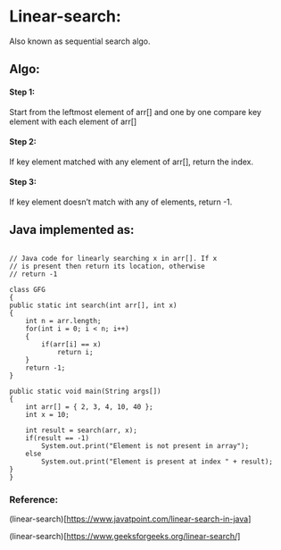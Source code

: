 # Linear-search:
Also known as sequential search algo.

## Algo:

#### Step 1:
Start from the leftmost element of arr[] and one by one compare key element with each element of arr[]

#### Step 2:
If key element matched with any element of arr[], return the index.

#### Step 3:
If key element doesn’t match with any of elements, return -1.


## Java implemented as:

```

// Java code for linearly searching x in arr[]. If x 
// is present then return its location, otherwise 
// return -1 

class GFG 
{ 
public static int search(int arr[], int x) 
{ 
	int n = arr.length; 
	for(int i = 0; i < n; i++) 
	{ 
		if(arr[i] == x) 
			return i; 
	} 
	return -1; 
} 

public static void main(String args[]) 
{ 
	int arr[] = { 2, 3, 4, 10, 40 }; 
	int x = 10; 
	
	int result = search(arr, x); 
	if(result == -1) 
		System.out.print("Element is not present in array"); 
	else
		System.out.print("Element is present at index " + result); 
} 
} 

```
### Reference:

(linear-search)[https://www.javatpoint.com/linear-search-in-java]

(linear-search)[https://www.geeksforgeeks.org/linear-search/]
